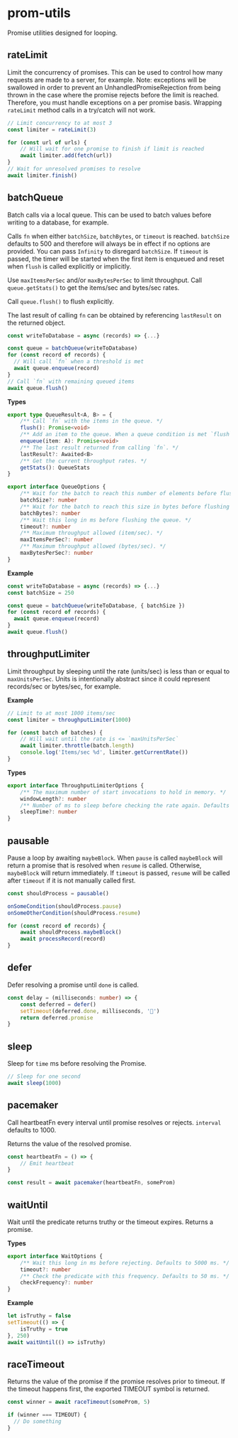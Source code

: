 # prom-utils

Promise utilities designed for looping.

## rateLimit

Limit the concurrency of promises. This can be used to control
how many requests are made to a server, for example. Note:
exceptions will be swallowed in order to prevent an UnhandledPromiseRejection
from being thrown in the case where the promise rejects before the limit is
reached. Therefore, you must handle exceptions on a per promise basis.
Wrapping `rateLimit` method calls in a try/catch will not work.

```typescript
// Limit concurrency to at most 3
const limiter = rateLimit(3)

for (const url of urls) {
    // Will wait for one promise to finish if limit is reached
    await limiter.add(fetch(url))
}
// Wait for unresolved promises to resolve
await limiter.finish()
```

## batchQueue

Batch calls via a local queue. This can be used to batch values before
writing to a database, for example.

Calls `fn` when either `batchSize`, `batchBytes`, or `timeout` is reached.
`batchSize` defaults to 500 and therefore will always be in effect if
no options are provided. You can pass `Infinity` to disregard `batchSize`.
If `timeout` is passed, the timer will be started when the first item is
enqueued and reset when `flush` is called explicitly or implicitly.

Use `maxItemsPerSec` and/or `maxBytesPerSec` to limit throughput.
Call `queue.getStats()` to get the items/sec and bytes/sec rates.

Call `queue.flush()` to flush explicitly.

The last result of calling `fn` can be obtained by referencing `lastResult`
on the returned object.

```typescript
const writeToDatabase = async (records) => {...}

const queue = batchQueue(writeToDatabase)
for (const record of records) {
  // Will call `fn` when a threshold is met
  await queue.enqueue(record)
}
// Call `fn` with remaining queued items
await queue.flush()
```

**Types**

```typescript
export type QueueResult<A, B> = {
    /** Call `fn` with the items in the queue. */
    flush(): Promise<void>
    /** Add an item to the queue. When a queue condition is met `flush` will be called. */
    enqueue(item: A): Promise<void>
    /** The last result returned from calling `fn`. */
    lastResult?: Awaited<B>
    /** Get the current throughput rates. */
    getStats(): QueueStats
}

export interface QueueOptions {
    /** Wait for the batch to reach this number of elements before flushing the queue. */
    batchSize?: number
    /** Wait for the batch to reach this size in bytes before flushing the queue. */
    batchBytes?: number
    /** Wait this long in ms before flushing the queue. */
    timeout?: number
    /** Maximum throughput allowed (item/sec). */
    maxItemsPerSec?: number
    /** Maximum throughput allowed (bytes/sec). */
    maxBytesPerSec?: number
}
```

**Example**

```typescript
const writeToDatabase = async (records) => {...}
const batchSize = 250

const queue = batchQueue(writeToDatabase, { batchSize })
for (const record of records) {
  await queue.enqueue(record)
}
await queue.flush()
```

## throughputLimiter

Limit throughput by sleeping until the rate (units/sec)
is less than or equal to `maxUnitsPerSec`. Units is intentionally
abstract since it could represent records/sec or bytes/sec, for
example.

**Example**

```typescript
// Limit to at most 1000 items/sec
const limiter = throughputLimiter(1000)

for (const batch of batches) {
    // Will wait until the rate is <= `maxUnitsPerSec`
    await limiter.throttle(batch.length)
    console.log('Items/sec %d', limiter.getCurrentRate())
}
```

**Types**

```typescript
export interface ThroughputLimiterOptions {
    /** The maximum number of start invocations to hold in memory. */
    windowLength?: number
    /** Number of ms to sleep before checking the rate again. Defaults to 100. */
    sleepTime?: number
}
```

## pausable

Pause a loop by awaiting `maybeBlock`. When `pause` is called `maybeBlock` will
return a promise that is resolved when `resume` is called. Otherwise,
`maybeBlock` will return immediately. If `timeout` is passed, `resume` will
be called after `timeout` if it is not manually called first.

```typescript
const shouldProcess = pausable()

onSomeCondition(shouldProcess.pause)
onSomeOtherCondition(shouldProcess.resume)

for (const record of records) {
    await shouldProcess.maybeBlock()
    await processRecord(record)
}
```

## defer

Defer resolving a promise until `done` is called.

```typescript
const delay = (milliseconds: number) => {
    const deferred = defer()
    setTimeout(deferred.done, milliseconds, '🦄')
    return deferred.promise
}
```

## sleep

Sleep for `time` ms before resolving the Promise.

```typescript
// Sleep for one second
await sleep(1000)
```

## pacemaker

Call heartbeatFn every interval until promise resolves or rejects.
`interval` defaults to 1000.

Returns the value of the resolved promise.

```typescript
const heartbeatFn = () => {
    // Emit heartbeat
}

const result = await pacemaker(heartbeatFn, someProm)
```

## waitUntil

Wait until the predicate returns truthy or the timeout expires.
Returns a promise.

**Types**

```typescript
export interface WaitOptions {
    /** Wait this long in ms before rejecting. Defaults to 5000 ms. */
    timeout?: number
    /** Check the predicate with this frequency. Defaults to 50 ms. */
    checkFrequency?: number
}
```

**Example**

```typescript
let isTruthy = false
setTimeout(() => {
    isTruthy = true
}, 250)
await waitUntil(() => isTruthy)
```

## raceTimeout

Returns the value of the promise if the promise resolves prior to timeout.
If the timeout happens first, the exported TIMEOUT symbol is returned.

```typescript
const winner = await raceTimeout(someProm, 5)

if (winner === TIMEOUT) {
  // Do something
}
```
